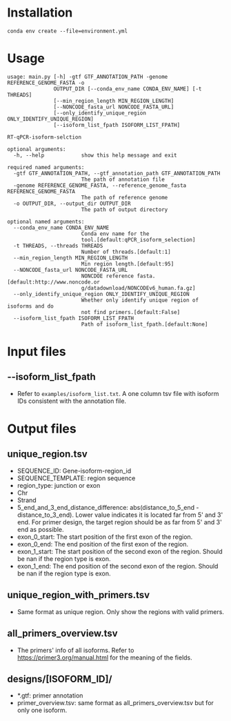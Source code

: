 # Installation
```
conda env create --file=environment.yml
```
# Usage
```
usage: main.py [-h] -gtf GTF_ANNOTATION_PATH -genome REFERENCE_GENOME_FASTA -o
               OUTPUT_DIR [--conda_env_name CONDA_ENV_NAME] [-t THREADS]
               [--min_region_length MIN_REGION_LENGTH]
               [--NONCODE_fasta_url NONCODE_FASTA_URL]
               [--only_identify_unique_region ONLY_IDENTIFY_UNIQUE_REGION]
               [--isoform_list_fpath ISOFORM_LIST_FPATH]

RT-qPCR-isoform-selction

optional arguments:
  -h, --help            show this help message and exit

required named arguments:
  -gtf GTF_ANNOTATION_PATH, --gtf_annotation_path GTF_ANNOTATION_PATH
                        The path of annotation file
  -genome REFERENCE_GENOME_FASTA, --reference_genome_fasta REFERENCE_GENOME_FASTA
                        The path of reference genome
  -o OUTPUT_DIR, --output_dir OUTPUT_DIR
                        The path of output directory

optional named arguments:
  --conda_env_name CONDA_ENV_NAME
                        Conda env name for the
                        tool.[default:qPCR_isoform_selection]
  -t THREADS, --threads THREADS
                        Number of threads.[default:1]
  --min_region_length MIN_REGION_LENGTH
                        Min region length.[default:95]
  --NONCODE_fasta_url NONCODE_FASTA_URL
                        NONCDOE reference fasta.[default:http://www.noncode.or
                        g/datadownload/NONCODEv6_human.fa.gz]
  --only_identify_unique_region ONLY_IDENTIFY_UNIQUE_REGION
                        Whether only identify unique region of isoforms and do
                        not find primers.[default:False]
  --isoform_list_fpath ISOFORM_LIST_FPATH
                        Path of isoform_list_fpath.[default:None]
```
# Input files
## --isoform_list_fpath
- Refer to `examples/isoform_list.txt`. A one column tsv file with isoform IDs consistent with the annotation file. <br>
# Output files
## unique_region.tsv
- SEQUENCE_ID: Gene-isoform-region_id <br>
- SEQUENCE_TEMPLATE: region sequence<br>
- region_type: junction or exon<br>
- Chr <br>
- Strand<br>
- 5_end_and_3_end_distance_difference: abs(distance_to_5_end - distance_to_3_end). Lower value indicates it is located far from 5' and 3' end. For primer design, the target region should be as far from 5' and 3' end as possible.<br>
- exon_0_start: The start position of the first exon of the region.<br>
- exon_0_end: The end position of the first exon of the region.<br>
- exon_1_start: The start position of the second exon of the region. Should be nan if the region type is exon.<br>
- exon_1_end: The end position of the second exon of the region. Should be nan if the region type is exon.<br>
## unique_region_with_primers.tsv
- Same format as unique region. Only show the regions with valid primers.<br>
## all_primers_overview.tsv
- The primers' info of all isoforms. Refer to https://primer3.org/manual.html for the meaning of the fields. <br>
## designs/[ISOFORM_ID]/
- *.gtf: primer annotation
- primer_overview.tsv: same format as all_primers_overview.tsv but for only one isoform.

